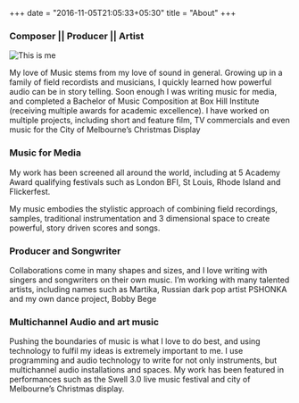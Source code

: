 +++
date = "2016-11-05T21:05:33+05:30"
title = "About"
+++

### Composer || Producer || Artist

![This is me][1]

My love of Music stems from my love of sound in general. Growing up in a family of field recordists and musicians, I quickly learned how powerful audio can be in story telling. Soon enough I was writing music for media, and completed a Bachelor of Music Composition at Box Hill Institute (receiving multiple awards for academic excellence). I have worked on multiple projects, including short and feature film, TV commercials and even music for the City of Melbourne’s Christmas Display

### Music for Media

My work has been screened all around the world, including at 5 Academy Award qualifying festivals such as London BFI, St Louis, Rhode Island and Flickerfest.

My music embodies the stylistic approach of combining field recordings, samples, traditional instrumentation and 3 dimensional space to create powerful, story driven scores and songs.

### Producer and Songwriter

Collaborations come in many shapes and sizes, and I love writing with singers and songwriters on their own music. I’m working with many talented artists, including names such as Martika, Russian dark pop artist PSHONKA and my own dance project, Bobby Bege

### Multichannel Audio and art music

Pushing the boundaries of music is what I love to do best, and using technology to fulfil my ideas is extremely important to me. I use programming and audio technology to write for not only instruments, but multichannel audio installations and spaces. My work has been featured in performances such as the Swell 3.0 live music festival and city of Melbourne’s Christmas display.

[1]: /img/marlonthin.jpg
